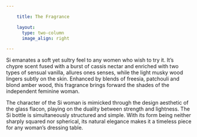```yaml
---

    title: The Fragrance

    layout:
      type: two-column
      image_align: right

---
```


Si emanates a soft yet sultry feel to any women who wish to try it. It’s chypre scent fused with a burst of cassis nectar and enriched with two types of sensual vanilla, allures ones senses, while the light musky wood lingers subtly on the skin. Enhanced by blends of freesia, patchouli and blond amber wood, this fragrance brings forward the shades of the independent feminine woman.

The character of the Si woman is mimicked through the design aesthetic of the glass flacon, playing on the duality between strength and lightness. The Si bottle is simultaneously structured and simple. With its form being neither sharply squared nor spherical, its natural elegance makes it a timeless piece for any woman’s dressing  table.
